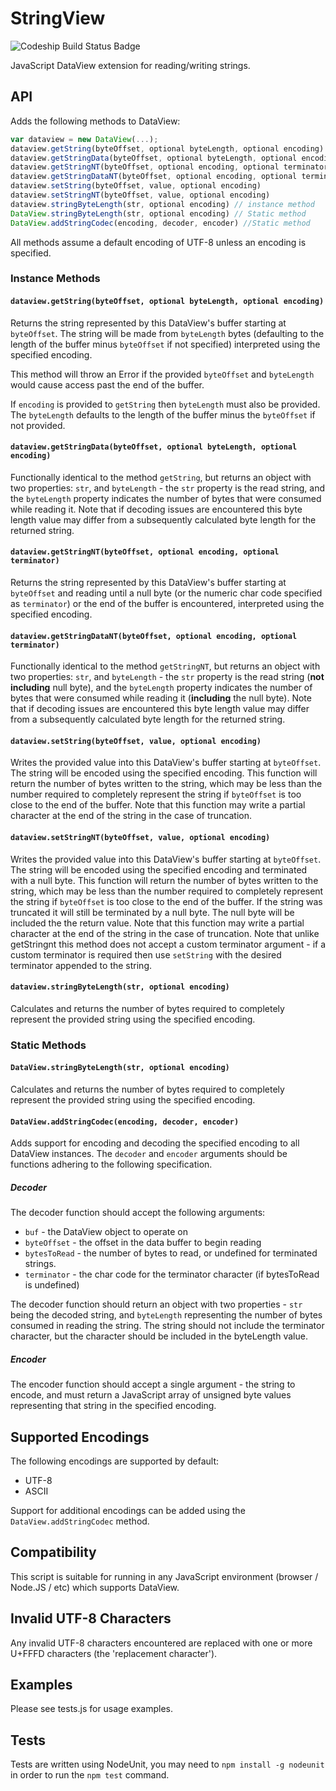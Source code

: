 StringView
==========

![Codeship Build Status Badge](https://codeship.com/projects/113ce100-93c8-0133-0238-6235332b63f7/status?branch=master)

JavaScript DataView extension for reading/writing strings.

## API
Adds the following methods to DataView:

```javascript
var dataview = new DataView(...);
dataview.getString(byteOffset, optional byteLength, optional encoding)
dataview.getStringData(byteOffset, optional byteLength, optional encoding)
dataview.getStringNT(byteOffset, optional encoding, optional terminator)
dataview.getStringDataNT(byteOffset, optional encoding, optional terminator)
dataview.setString(byteOffset, value, optional encoding)
dataview.setStringNT(byteOffset, value, optional encoding)
dataview.stringByteLength(str, optional encoding) // instance method
DataView.stringByteLength(str, optional encoding) // Static method
DataView.addStringCodec(encoding, decoder, encoder) //Static method
```
All methods assume a default encoding of UTF-8 unless an encoding is specified.

### Instance Methods
#### `dataview.getString(byteOffset, optional byteLength, optional encoding)`
Returns the string represented by this DataView's buffer starting at `byteOffset`. The string will be made from `byteLength` bytes (defaulting to the length of the buffer minus `byteOffset` if not specified) interpreted using the specified encoding. 

This method will throw an Error if the provided `byteOffset` and `byteLength` would cause access past the end of the buffer.

If `encoding` is provided to `getString` then `byteLength` must also be provided.
The `byteLength` defaults to the length of the buffer minus the `byteOffset` if not provided.

#### `dataview.getStringData(byteOffset, optional byteLength, optional encoding)`
Functionally identical to the method `getString`, but returns an object with two properties: `str`, and `byteLength` - the `str` property is the read string, and the `byteLength` property indicates the number of bytes that were consumed while reading it. Note that if decoding issues are encountered this byte length value may differ from a subsequently calculated byte length for the returned string.

#### `dataview.getStringNT(byteOffset, optional encoding, optional terminator)`
Returns the string represented by this DataView's buffer starting at `byteOffset` and reading until a null byte (or the numeric char code specified as `terminator`) or the end of the buffer is encountered, interpreted using the specified encoding.

#### `dataview.getStringDataNT(byteOffset, optional encoding, optional terminator)`
Functionally identical to the method `getStringNT`, but returns an object with two properties: `str`, and `byteLength` - the `str` property is the read string (**not including** null byte), and the `byteLength` property indicates the number of bytes that were consumed while reading it (**including** the null byte). Note that if decoding issues are encountered this byte length value may differ from a subsequently calculated byte length for the returned string.

#### `dataview.setString(byteOffset, value, optional encoding)`
Writes the provided value into this DataView's buffer starting at `byteOffset`. The string will be encoded using the specified encoding. This function will return the number of bytes written to the string, which may be less than the number required to completely represent the string if `byteOffset` is too close to the end of the buffer. Note that this function may write a partial character at the end of the string in the case of truncation.

#### `dataview.setStringNT(byteOffset, value, optional encoding)`
Writes the provided value into this DataView's buffer starting at `byteOffset`. The string will be encoded using the specified encoding and terminated with a null byte. This function will return the number of bytes written to the string, which may be less than the number required to completely represent the string if `byteOffset` is too close to the end of the buffer. If the string was truncated it will still be terminated by a null byte. The null byte will be included the the return value. Note that this function may write a partial character at the end of the string in the case of truncation. Note that unlike getStringnt this method does not accept a custom terminator argument - if a custom terminator is required then use `setString` with the desired terminator appended to the string.

#### `dataview.stringByteLength(str, optional encoding)`
Calculates and returns the number of bytes required to completely represent the provided string using the specified encoding.

### Static Methods
#### `DataView.stringByteLength(str, optional encoding)`
Calculates and returns the number of bytes required to completely represent the provided string using the specified encoding.

#### `DataView.addStringCodec(encoding, decoder, encoder)`
Adds support for encoding and decoding the specified encoding to all DataView instances. The `decoder` and `encoder` arguments should be functions adhering to the following specification. 

##### Decoder
The decoder function should accept the following arguments:

* `buf` - the DataView object to operate on
* `byteOffset` - the offset in the data buffer to begin reading
* `bytesToRead` - the number of bytes to read, or undefined for terminated strings.
* `terminator` - the char code for the terminator character (if bytesToRead is undefined)

The decoder function should return an object with two properties - `str` being the decoded string, and `byteLength` representing the number of bytes consumed in reading the string.
The string should not include the terminator character, but the character should be included in the byteLength value.

##### Encoder
The encoder function should accept a single argument - the string to encode, and must return a JavaScript array of unsigned byte values representing that string in the specified encoding.

## Supported Encodings
The following encodings are supported by default:

* UTF-8
* ASCII

Support for additional encodings can be added using the `DataView.addStringCodec` method.

## Compatibility
This script is suitable for running in any JavaScript environment (browser / Node.JS / etc) which supports DataView.

## Invalid UTF-8 Characters
Any invalid UTF-8 characters encountered are replaced with one or more U+FFFD characters (the 'replacement character').

## Examples
Please see tests.js for usage examples.

## Tests
Tests are written using NodeUnit, you may need to `npm install -g nodeunit` in order to run the `npm test` command.
